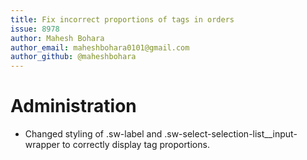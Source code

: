 ```yaml
---
title: Fix incorrect proportions of tags in orders
issue: 8978
author: Mahesh Bohara
author_email: maheshbohara0101@gmail.com
author_github: @maheshbohara
---
```

# Administration
* Changed styling of .sw-label and .sw-select-selection-list__input-wrapper to correctly display tag proportions.
